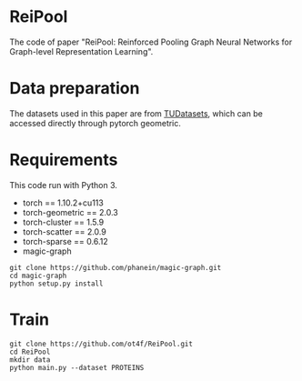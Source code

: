 # ReiPool
The code of paper "ReiPool: Reinforced Pooling Graph Neural Networks for Graph-level Representation Learning".

# Data preparation
The datasets used in this paper are from [TUDatasets](https://chrsmrrs.github.io/datasets/docs/datasets/), which can be accessed directly through pytorch geometric.
# Requirements
This code run with Python 3. 
- torch == 1.10.2+cu113
- torch-geometric == 2.0.3
- torch-cluster == 1.5.9
- torch-scatter == 2.0.9
- torch-sparse == 0.6.12
- magic-graph
```
git clone https://github.com/phanein/magic-graph.git
cd magic-graph
python setup.py install
```
# Train
```
git clone https://github.com/ot4f/ReiPool.git
cd ReiPool
mkdir data
python main.py --dataset PROTEINS
```
